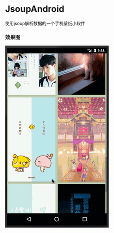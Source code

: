 # JsoupAndroid
使用jsoup解析数据的一个手机壁纸小软件

### 效果图

![gif](https://github.com/hanxiaofeng/JsoupAndroid/blob/master/gif/launcher.gif)